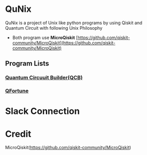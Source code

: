 # QuNix
QuNix is a project of Unix like python programs by using Qiskit and Quantum Circuit with following Unix Philosophy

- Both program use **MicroQiskit** [https://github.com/qiskit-community/MicroQiskit](https://github.com/qiskit-community/MicroQiskit)

## Program Lists

### [Quantum Circuuit Builder(QCB)]("./qcb/REAMDE")

### [QFortune]("./qfortune/README")

# Slack Connection

# Credit

MicroQiskit(https://github.com/qiskit-community/MicroQiskit)
